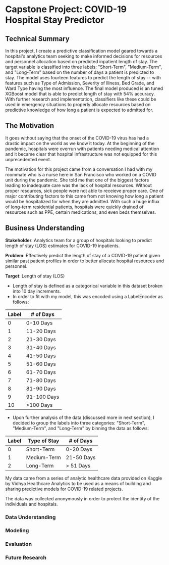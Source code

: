 # Capstone Project: COVID-19 Hospital Stay Predictor

## Technical Summary

In this project, I create a predictive classification model geared towards a hospital's analytics team seeking to make informed decisions for resources and personnel allocation based on predicted inpatient length of stay. The target variable is classified into three labels: "Short-Term", "Medium-Term", and "Long-Term" based on the number of days a patient is predicted to stay. The model uses fourteen features to predict the length of stay -- with features such as Type of Admission, Severity of Illness, Bed Grade, and Ward Type having the most influence. The final model produced is an tuned XGBoost model that is able to predict length of stay with 54% accuracy. With further research and implementation, classifiers like these could be used in emergency situations to properly allocate resources based on predictive knowledge of how long a patient is expected to admitted for. 

## The Motivation

It goes without saying that the onset of the COVID-19 virus has had a drastic impact on the world as we know it today. At the beginning of the pandemic, hospitals were overrun with patients needing medical attention and it became clear that hospital infrastructure was not equipped for this unprecedented event.

The motivation for this project came from a conversation I had with my roommate who is a nurse here in San Francisco who worked on a COVID unit during the pandemic. She told me that one of the biggest factors leading to inadequate care was the lack of hospital resources. Without proper resources, sick people were not able to receieve proper care. One of major contributing factors to this came from not knowing how long a patient would be hospitalized for when they are admitted. With such a huge influx of long-term residential patients, hospitals were quickly drained of resources such as PPE, certain medications, and even beds themselves. 

## Business Understanding
 
**Stakeholder**: Analytics team for a group of hospitals looking to predict length of stay (LOS) estimates for COVID-19 inpatients. 

**Problem**: Effectively predict the length of stay of a COVID-19 patient given similar past patient profiles in order to better allocate hospital resources and personnel. 

**Target**: Length of stay (LOS)
* Length of stay is defined as a categorical variable in this dataset broken into 10 day increments.
* In order to fit with my model, this was encoded using a LabelEncoder as follows:
    
| Label | # of Days |
| --- | --- |
| 0 | 0-10 Days |
| 1 | 11-20 Days |
| 2 | 21-30 Days |
| 3 | 31-40 Days |
| 4 | 41-50 Days |
| 5 | 51-60 Days |
| 6 | 61-70 Days |
| 7 | 71-80 Days |
| 8 | 81-90 Days |
| 9 | 91-100 Days |
| 10 | >100 Days |

* Upon further analysis of the data (discussed more in next section), I decided to group the labels into three categories: "Short-Term", "Medium-Term", and "Long-Term" by binning the data as follows: 

| Label | Type of Stay | # of Days |
| --- | --- | --- | 
| 0 | Short-Term | 0-20 Days |
| 1 | Medium-Term | 21-50 Days |
| 2 | Long-Term | > 51 Days |


My data came from a series of analytic healthcare data provided on Kaggle by Vidhya Healthcare Analytics to be used as a means of building and sharing predictive models for COVID-19 related projects.

The data was collected anonymously in order to protect the identity of the individuals and hospitals.

### Data Understanding

### Modeling 

### Evaluation

### Future Research


